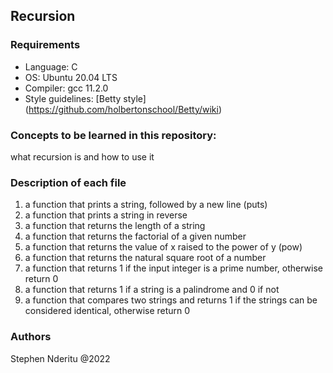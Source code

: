 ## Recursion
### Requirements
* Language: C
* OS: Ubuntu 20.04 LTS
* Compiler: gcc 11.2.0
* Style guidelines: [Betty style] (https://github.com/holbertonschool/Betty/wiki)

### Concepts to be learned in this repository:
what recursion is and how to use it

### Description of each file
1. a function that prints a string, followed by a new line (puts)
2. a function that prints a string in reverse
3. a function that returns the length of a string
4. a function that returns the factorial of a given number
5. a function that returns the value of x raised to the power of y (pow)
6. a function that returns the natural square root of a number
7. a function that returns 1 if the input integer is a prime number, otherwise return 0
8. a function that returns 1 if a string is a palindrome and 0 if not
9. a function that compares two strings and returns 1 if the strings can be considered identical, otherwise return 0

### Authors
Stephen Nderitu @2022
